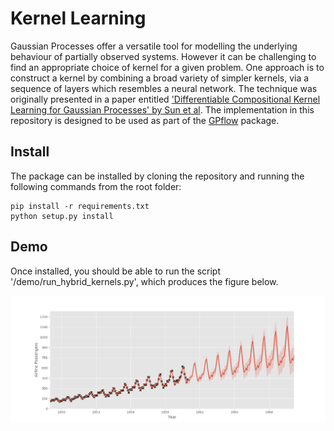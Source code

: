 # Kernel Learning

Gaussian Processes offer a versatile tool for modelling the underlying behaviour of partially observed systems. However it can be challenging to find an appropriate choice of kernel for a given problem. One approach is to construct a kernel by combining a broad variety of simpler kernels, via a sequence of layers which resembles a neural network.  The technique was originally presented in a paper entitled ['Differentiable Compositional Kernel Learning for Gaussian Processes' by Sun et al](https://arxiv.org/abs/1806.04326). The implementation in this repository is designed to be used as part of the [GPflow](http://github.com/GPflow) package.

## Install

The package can be installed by cloning the repository and running the following commands from the root folder:
```
pip install -r requirements.txt
python setup.py install
```

## Demo

Once installed, you should be able to run the script '/demo/run_hybrid_kernels.py', which produces the figure below.


![Alt text](./demo/airline.png?raw=true "Extrapolation of airline passenger data.")
